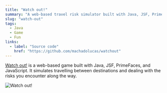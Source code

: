 ```yaml
---
title: "Watch out!"
summary: "A web-based travel risk simulator built with Java, JSF, PrimeFaces, and JavaScript."
slug: "watch-out"
tags:
  - Java
  - Game
  - Fun
links:
  - label: "Source code"
    href: "https://github.com/machadolucas/watchout"
---
```


[Watch out!](https://github.com/machadolucas/watchout "Click to access Watch Out code") is a web-based game built with Java, JSF, PrimeFaces, and JavaScript. It simulates travelling between destinations and dealing with the risks you encounter along the way.

![Watch out!](/projects/watchout.jpg)
